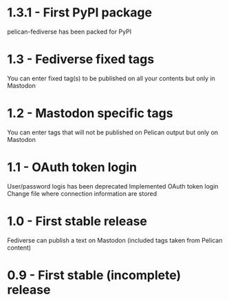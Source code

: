 # 1.3.1 - First PyPI package
pelican-fediverse has been packed for PyPI

# 1.3 - Fediverse fixed tags
You can enter fixed tag(s) to be published on all your contents but only in Mastodon

# 1.2 - Mastodon specific tags
You can enter tags that will not be published on Pelican output but only on Mastodon

# 1.1 - OAuth token login
User/password logis has been deprecated
Implemented OAuth token login
Change file where connection information are stored

# 1.0 - First stable release
Fediverse can publish a text on Mastodon (included tags taken from Pelican content)

# 0.9 - First stable (incomplete) release
